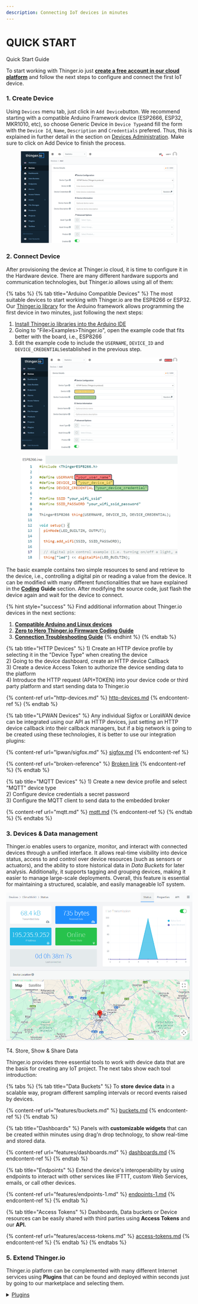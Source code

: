 ```yaml
---
description: Connecting IoT devices in minutes
---
```


# QUICK START

Quick Start Guide

To start working with Thinger.io just [**create a free account in our cloud platform**](https://console.thinger.io/#!/signup) and follow the next steps to configure and connect the first IoT device.

### 1. Create Device <a href="#id-1-create-device" id="id-1-create-device"></a>

Using `Devices` menu tab, just click in `Add Device`button. We recommend starting with a compatible Arduino Framework device (ESP2666, ESP32, MKR1010, etc), so choose Generic Device in `Device Type`and fill the form with the `Device Id`, `Name`, `Description` and `Credentials` prefered.  Thus, this is explained in further detail in the section on [Devices Administration](features/devices-administration.md). Make sure to click on Add Device to finish the process.

<figure><img src=".gitbook/assets/image (25).png" alt=""><figcaption></figcaption></figure>

### 2. Connect Device <a href="#id-2-connect-device" id="id-2-connect-device"></a>

After provisioning the device at Thinger.io cloud, it is time to configure it in the Hardware device. There are many different hardware supports and communication technologies, but Thinger.io allows using all of them:

{% tabs %}
{% tab title="Arduino Compatible Devices" %}
The most suitable devices to start working with Thinger.io are the ESP8266 or ESP32. Our [Thinger.io library](https://github.com/thinger-io/Arduino-Library) for the Arduino framework allows programming the first device in two minutes, just following the next steps:

1. [Install Thinger.io libraries into the Arduino IDE](arduino/#installation)
2. Going to "File>Examples>Thinger.io", open the example code that fits better with the board, i.e., ESP8266
3. Edit the example code to include the `USERNAME`, `DEVICE_ID` and `DEVICE_CREDENTIALS`established in the previous step.



<figure><img src=".gitbook/assets/image (9).png" alt=""><figcaption></figcaption></figure>

<figure><img src=".gitbook/assets/image (10).png" alt="" width="470"><figcaption></figcaption></figure>

The basic example contains two simple resources to send and retrieve to the device, i.e., controlling a digital pin or reading a value from the device.  It can be modified with many different functionalities that we have explained in the [**Coding**](coding-guide.md) **Guide** section.  After modifying the source code, just flash the device again and wait for the device to connect.

{% hint style="success" %}
Find additional information about Thinger.io devices in the next sections:&#x20;

1. [**Compatible Arduino and Linux devices**](devices.md)
2. [**Zero to Hero Thinger.io Firmware Coding Guide** ](coding-guide.md#sketch-overview)
3. [**Connection Troubleshooting Guide**](https://docs.thinger.io/coding/good-practices-and-troubleshooting)
{% endhint %}
{% endtab %}

{% tab title="HTTP Devices" %}
1\) Create an HTTP device profile by selecting it in the "Device Type" when creating the device \
2\) Going to the device dashboard, create an HTTP device Callback \
3\) Create a device Access Token to authorize the device sending data to the platform \
4\) Introduce the HTTP request (API+TOKEN) into your device code or third party platform and start sending data to Thinger.io

{% content-ref url="http-devices.md" %}
[http-devices.md](http-devices.md)
{% endcontent-ref %}
{% endtab %}

{% tab title="LPWAN Devices" %}
Any individual Sigfox or LoraWAN device can be integrated using our API as HTTP devices, just setting an HTTP device callback into their callback managers, but if a big network is going to be created using these technologies, it is better to use our integration plugins:

{% content-ref url="lpwan/sigfox.md" %}
[sigfox.md](lpwan/sigfox.md)
{% endcontent-ref %}

{% content-ref url="broken-reference" %}
[Broken link](broken-reference)
{% endcontent-ref %}
{% endtab %}

{% tab title="MQTT Devices" %}
1\) Create a new device profile and select "MQTT" device type\
2\) Configure device credentials a secret password\
3\) Configure the MQTT client to send data to the embedded broker

{% content-ref url="mqtt.md" %}
[mqtt.md](mqtt.md)
{% endcontent-ref %}
{% endtab %}
{% endtabs %}

### 3. Devices & Data management <a href="#id-3-devices-and-data-management" id="id-3-devices-and-data-management"></a>

Thinger.io enables users to organize, monitor, and interact with connected devices through a unified interface. It allows real-time visibility into device status, access to and control over device resources (such as sensors or actuators), and the ability to store historical data in _Data Buckets_ for later analysis. Additionally, it supports tagging and grouping devices, making it easier to manage large-scale deployments. Overall, this feature is essential for maintaining a structured, scalable, and easily manageable IoT system.

![](.gitbook/assets/ipdev.png)

T4. Store, Show & Share Data

Thinger.io provides three essential tools to work with device data that are the basis for creating any IoT project. The next tabs show each tool introduction:

{% tabs %}
{% tab title="Data Buckets" %}
To **store** **device data** in a scalable way, program different sampling intervals or record events raised by devices.

{% content-ref url="features/buckets.md" %}
[buckets.md](features/buckets.md)
{% endcontent-ref %}
{% endtab %}

{% tab title="Dashboards" %}
Panels with **customizable widgets** that can be created within minutes using drag'n drop technology, to show real-time and stored data.

{% content-ref url="features/dashboards.md" %}
[dashboards.md](features/dashboards.md)
{% endcontent-ref %}
{% endtab %}

{% tab title="Endpoints" %}
Extend the device's interoperability by using endpoints to interact with other services like IFTTT, custom Web Services, emails, or call other devices.

{% content-ref url="features/endpoints-1.md" %}
[endpoints-1.md](features/endpoints-1.md)
{% endcontent-ref %}
{% endtab %}

{% tab title="Access Tokens" %}
Dashboards, Data buckets or Device resources can be easily shared with third parties using **Access Tokens** and our **API.**

{% content-ref url="features/access-tokens.md" %}
[access-tokens.md](features/access-tokens.md)
{% endcontent-ref %}
{% endtab %}
{% endtabs %}

### 5. Extend Thinger.io <a href="#id-5-extend-thinger-io" id="id-5-extend-thinger-io"></a>

Thinger.io platform can be complemented with many different Internet services using **Plugins** that can be found and deployed within seconds just by going to our marketplace and selecting them.

<details>

<summary><a href="business-features/plugins-marketplace.md">Plugins</a></summary>



</details>
